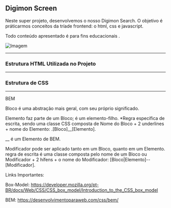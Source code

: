 ## Digimon Screen

Neste super projeto, desenvolvemos o nosso Digimon Search. O objetivo é práticarmos conceitos da tríade frontend: o html, css e javascript.

Todo conteúdo apresentado é para fins educacionais  .

![Imagem](https://i.imgur.com/sZstEdN.jpg)  

___________________________________________________________________

### Estrutura HTML Utilizada no Projeto



___________________________________________________________________

### Estrutura de CSS


___________________________________________________________________
BEM

Bloco é uma abstração mais geral, com seu próprio significado.

Elemento faz parte de um Bloco; é um elemento-filho.
*Regra específica de escrita, sendo uma classe CSS composta de Nome do Bloco + 2 underlines + nome do Elemento: 
.[Bloco]__[Elemento].

__ é um Elemento de BEM.

Modificador pode ser aplicado tanto em um Bloco, quanto em um Elemento.
regra de escrita é uma classe composta pelo nome de um Bloco ou Modificador + 2 hífens + o nome do Modificador: [Bloco|Elemento]--[Modificador].


Links Importantes:

Box-Model: https://developer.mozilla.org/pt-BR/docs/Web/CSS/CSS_box_model/Introduction_to_the_CSS_box_model

BEM: https://desenvolvimentoparaweb.com/css/bem/